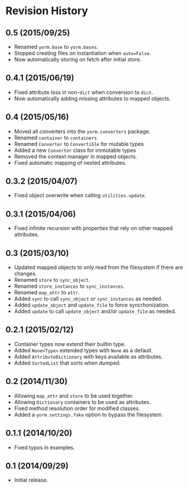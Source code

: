 # Revision History

## 0.5 (2015/09/25)

- Renamed `yorm.base` to `yorm.bases`.
- Stopped creating files on instantiation when `auto=False`.
- Now automatically storing on fetch after initial store.

## 0.4.1 (2015/06/19)

- Fixed attribute loss in non-`dict` when conversion to `dict`.
- Now automatically adding missing attributes to mapped objects.

## 0.4 (2015/05/16)

- Moved all converters into the `yorm.converters` package.
- Renamed `container` to `containers`.
- Renamed `Converter` to `Convertible` for mutable types
- Added a new `Converter` class for immutable types
- Removed the context manager in mapped objects.
- Fixed automatic mapping of nested attributes.

## 0.3.2 (2015/04/07)

- Fixed object overwrite when calling `utilities.update`.

## 0.3.1 (2015/04/06)

- Fixed infinite recursion with properties that rely on other mapped attributes.

## 0.3 (2015/03/10)

- Updated mapped objects to only read from the filesystem if there are changes.
- Renamed `store` to `sync_object`.
- Renamed `store_instances` to `sync_instances`.
- Renamed `map_attr` to `attr`.
- Added `sync` to call `sync_object` or `sync_instances` as needed.
- Added `update_object` and `update_file` to force syncrhonization.
- Added `update` to call `update_object` and/or `update_file` as needed.

## 0.2.1 (2015/02/12)

- Container types now extend their builtin type.
- Added `None<Type>` extended types with `None` as a default.
- Added `AttributeDictionary` with keys available as attributes.
- Added `SortedList` that sorts when dumped.

## 0.2 (2014/11/30)

- Allowing `map_attr` and `store` to be used together.
- Allowing `Dictionary` containers to be used as attributes.
- Fixed method resolution order for modified classes.
- Added a `yorm.settings.fake` option to bypass the filesystem.

## 0.1.1 (2014/10/20)

- Fixed typos in examples.

## 0.1 (2014/09/29)

 - Initial release.
